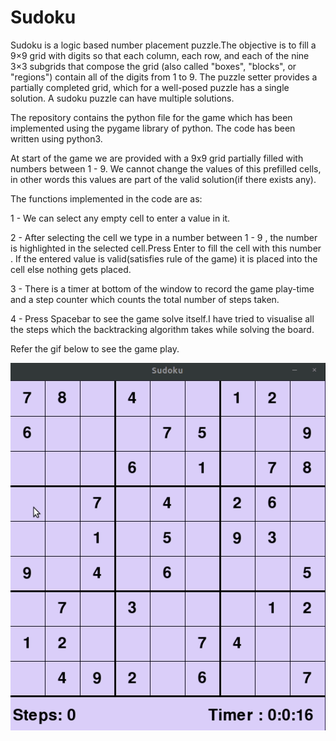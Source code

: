 # Sudoku

Sudoku is a logic based number placement puzzle.The objective is to fill a 9×9 grid with digits so that each column, each row, and each of the nine 3×3 subgrids that compose the grid (also called "boxes", "blocks", or "regions") contain all of the digits from 1 to 9. The puzzle setter provides a partially completed grid, which for a well-posed puzzle has a single solution.
A sudoku puzzle can have multiple solutions.

The repository contains the python file for the game which has been implemented using the pygame library of python.
The code has been written using python3.


At start of the game we are provided with a 9x9 grid partially filled with numbers between 1 - 9.
We cannot change the values of this prefilled cells, in other words this values are part of the valid solution(if there exists any).




The functions implemented in the code are as:

1 - We can select any empty cell to enter a value in it.

2 - After selecting the cell we type in a number between 1 - 9 , the number is highlighted in the selected cell.Press Enter to fill the cell with this number . If the entered value is valid(satisfies rule of the game) it is placed into the cell else nothing gets placed.

3 - There is a timer at bottom of the window to record the game play-time and a step counter which counts the total number of steps taken.

4 - Press Spacebar to see the game solve itself.I have tried to visualise all the steps which the backtracking algorithm takes while solving the board.


Refer the gif below to see the game play.



![](sudoku_demo.gif)
